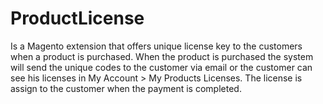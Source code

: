 ProductLicense
==============

Is a Magento extension that offers unique license key to the customers when a product is purchased.
When the product is purchased the system will send the unique codes to the customer via email or the customer can see his licenses in My Account  > My Products Licenses. The license is assign to the customer when the payment is completed.
